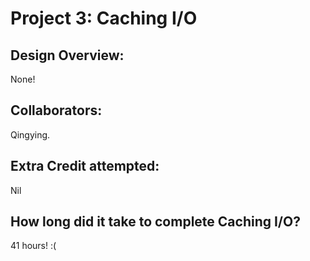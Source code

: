 Project 3: Caching I/O
======================

## Design Overview:
None!

## Collaborators:
Qingying. 

## Extra Credit attempted:
Nil

## How long did it take to complete Caching I/O?
41 hours! :( 

